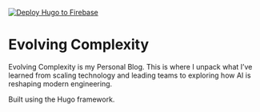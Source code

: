 [![Deploy Hugo to Firebase](https://github.com/Ryank90/ryankerry.com/actions/workflows/deploy.yml/badge.svg)](https://github.com/Ryank90/ryankerry.com/actions/workflows/deploy.yml)

# Evolving Complexity

Evolving Complexity is my Personal Blog. This is where I unpack what I’ve learned from scaling technology and leading teams to exploring how AI is reshaping modern engineering.

Built using the Hugo framework.

